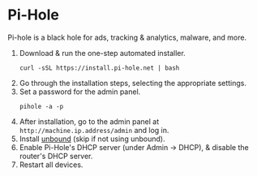# Pi-Hole
Pi-hole is a black hole for ads, tracking & analytics, malware, and more.
1. Download & run the one-step automated installer.
    ```
    curl -sSL https://install.pi-hole.net | bash
    ```
2. Go through the installation steps, selecting the appropriate settings.
4. Set a password for the admin panel.
    ```
    pihole -a -p
    ```
5. After installation, go to the admin panel at `http://machine.ip.address/admin` and log in.
6. Install [unbound](unbound.md) (skip if not using unbound).
7. Enable Pi-Hole's DHCP server (under Admin -> DHCP), & disable the router's DHCP server.
8. Restart all devices.